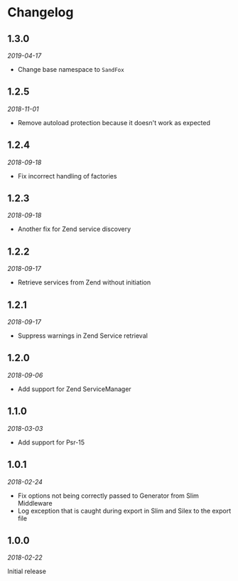 # Changelog

## 1.3.0

*2019-04-17*

* Change base namespace to `SandFox`

## 1.2.5

*2018-11-01*

* Remove autoload protection because it doesn't work as expected

## 1.2.4

*2018-09-18*

* Fix incorrect handling of factories

## 1.2.3

*2018-09-18*

* Another fix for Zend service discovery

## 1.2.2

*2018-09-17*

* Retrieve services from Zend without initiation

## 1.2.1

*2018-09-17*

* Suppress warnings in Zend Service retrieval

## 1.2.0

*2018-09-06*

* Add support for Zend ServiceManager

## 1.1.0

*2018-03-03*

* Add support for Psr-15

## 1.0.1

*2018-02-24*

* Fix options not being correctly passed to Generator from Slim Middleware
* Log exception that is caught during export in Slim and Silex to the export file

## 1.0.0

*2018-02-22*

Initial release
